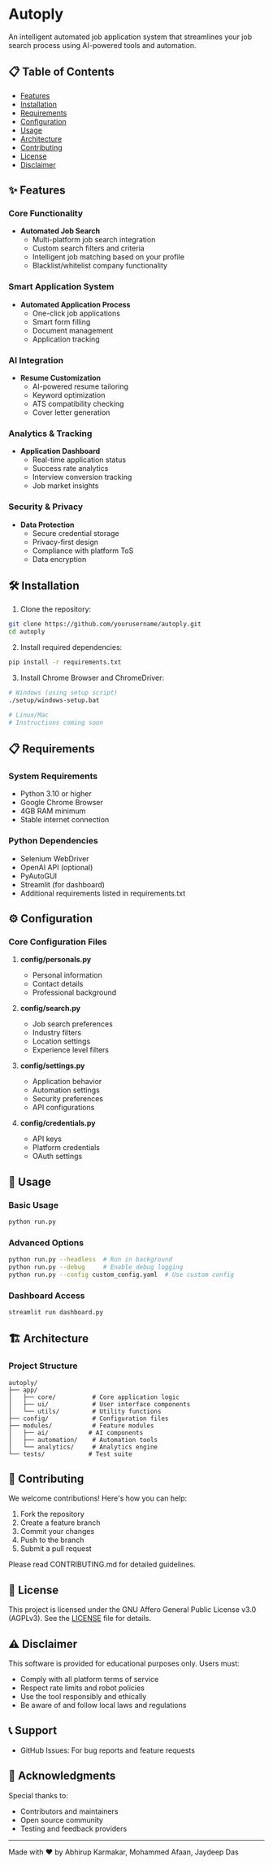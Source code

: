 # Autoply

An intelligent automated job application system that streamlines your job search process using AI-powered tools and automation.

## 📋 Table of Contents
- [Features](#features)
- [Installation](#installation)
- [Requirements](#requirements)
- [Configuration](#configuration)
- [Usage](#usage)
- [Architecture](#architecture)
- [Contributing](#contributing)
- [License](#license)
- [Disclaimer](#disclaimer)

## ✨ Features

### Core Functionality
- **Automated Job Search**
  - Multi-platform job search integration
  - Custom search filters and criteria
  - Intelligent job matching based on your profile
  - Blacklist/whitelist company functionality

### Smart Application System
- **Automated Application Process**
  - One-click job applications
  - Smart form filling
  - Document management
  - Application tracking

### AI Integration
- **Resume Customization**
  - AI-powered resume tailoring
  - Keyword optimization
  - ATS compatibility checking
  - Cover letter generation

### Analytics & Tracking
- **Application Dashboard**
  - Real-time application status
  - Success rate analytics
  - Interview conversion tracking
  - Job market insights

### Security & Privacy
- **Data Protection**
  - Secure credential storage
  - Privacy-first design
  - Compliance with platform ToS
  - Data encryption

## 🛠️ Installation

1. Clone the repository:
```bash
git clone https://github.com/yourusername/autoply.git
cd autoply
```

2. Install required dependencies:
```bash
pip install -r requirements.txt
```

3. Install Chrome Browser and ChromeDriver:
```bash
# Windows (using setup script)
./setup/windows-setup.bat

# Linux/Mac
# Instructions coming soon
```

## 📋 Requirements

### System Requirements
- Python 3.10 or higher
- Google Chrome Browser
- 4GB RAM minimum
- Stable internet connection

### Python Dependencies
- Selenium WebDriver
- OpenAI API (optional)
- PyAutoGUI
- Streamlit (for dashboard)
- Additional requirements listed in requirements.txt

## ⚙️ Configuration

### Core Configuration Files
1. **config/personals.py**
   - Personal information
   - Contact details
   - Professional background

2. **config/search.py**
   - Job search preferences
   - Industry filters
   - Location settings
   - Experience level filters

3. **config/settings.py**
   - Application behavior
   - Automation settings
   - Security preferences
   - API configurations

4. **config/credentials.py**
   - API keys
   - Platform credentials
   - OAuth settings

## 🚀 Usage

### Basic Usage
```bash
python run.py
```

### Advanced Options
```bash
python run.py --headless  # Run in background
python run.py --debug     # Enable debug logging
python run.py --config custom_config.yaml  # Use custom config
```

### Dashboard Access
```bash
streamlit run dashboard.py
```

## 🏗️ Architecture

### Project Structure
```
autoply/
├── app/
│   ├── core/          # Core application logic
│   ├── ui/            # User interface components
│   └── utils/         # Utility functions
├── config/            # Configuration files
├── modules/           # Feature modules
│   ├── ai/           # AI components
│   ├── automation/    # Automation tools
│   └── analytics/     # Analytics engine
└── tests/            # Test suite
```

## 🤝 Contributing

We welcome contributions! Here's how you can help:

1. Fork the repository
2. Create a feature branch
3. Commit your changes
4. Push to the branch
5. Submit a pull request

Please read CONTRIBUTING.md for detailed guidelines.

## 📜 License

This project is licensed under the GNU Affero General Public License v3.0 (AGPLv3). See the [LICENSE](LICENSE) file for details.

## ⚠️ Disclaimer

This software is provided for educational purposes only. Users must:
- Comply with all platform terms of service
- Respect rate limits and robot policies
- Use the tool responsibly and ethically
- Be aware of and follow local laws and regulations

## 📞 Support

- GitHub Issues: For bug reports and feature requests

## 🙏 Acknowledgments

Special thanks to:
- Contributors and maintainers
- Open source community
- Testing and feedback providers

---

Made with ❤️ by Abhirup Karmakar, Mohammed Afaan, Jaydeep Das 
